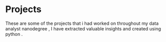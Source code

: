 # Projects 
These are some of the projects that i had worked on throughout my data analyst nanodegree , I have extracted valuable insights and created using python . 
